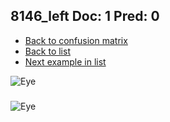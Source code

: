 ## 8146_left Doc: 1 Pred: 0
- [Back to confusion matrix](https://github.com/juliandewit/kaggle_retinopathy/blob/master/matrix.md)
- [Back to list](https://github.com/juliandewit/kaggle_retinopathy/blob/master/lists/10/list.md)
- [Next example in list](https://github.com/juliandewit/kaggle_retinopathy/blob/master/lists/10/81/8181_left.md)

![Eye](https://retinopaty.blob.core.windows.net/size1024/8146_left_1.jpeg)

### 

![Eye]()

